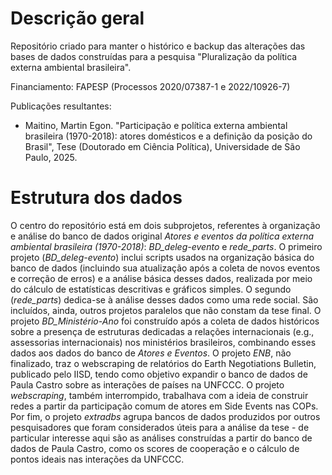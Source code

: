 # Descrição geral
Repositório criado para manter o histórico e backup das alterações das bases de dados construídas para a pesquisa "Pluralização da política externa ambiental brasileira".

Financiamento: FAPESP (Processos 	2020/07387-1 e 2022/10926-7)

Publicações resultantes: 
- Maitino, Martin Egon. "Participação e política externa ambiental brasileira (1970-2018): atores domésticos e a definição da posição do Brasil", Tese (Doutorado em Ciência Política), Universidade de São Paulo, 2025.

# Estrutura dos dados
O centro do repositório está em dois subprojetos, referentes à organização e análise do banco de dados original *Atores e eventos da política externa ambiental brasileira (1970-2018)*: _BD_deleg-evento_ e _rede_parts_. O primeiro projeto (_BD_deleg-evento_) inclui scripts usados na organização básica do banco de dados (incluindo sua atualização após a coleta de novos eventos e correção de erros) e a análise básica desses dados, realizada por meio do cálculo de estatísticas descritivas e gráficos simples. O segundo (_rede_parts_) dedica-se à análise desses dados como uma rede social.
São incluídos, ainda, outros projetos paralelos que não constam da tese final. O projeto _BD_Ministério-Ano_ foi construído após a coleta de dados históricos sobre a presença de estruturas dedicadas a relações internacionais (e.g., assessorias internacionais) nos ministérios brasileiros, combinando esses dados aos dados do banco de *Atores e Eventos*. O projeto _ENB_, não finalizado, traz o webscraping de relatórios do Earth Negotiations Bulletin, publicado pelo IISD, tendo como objetivo expandir o banco de dados de Paula Castro sobre as interações de países na UNFCCC. O projeto _webscraping_, também interrompido, trabalhava com a ideia de construir redes a partir da participação comum de atores em Side Events nas COPs. Por fim, o projeto _extradbs_ agrupa bancos de dados produzidos por outros pesquisadores que foram considerados úteis para a análise da tese - de particular interesse aqui são as análises construídas a partir do banco de dados de Paula Castro, como os scores de cooperação e o cálculo de pontos ideais nas interações da UNFCCC.
